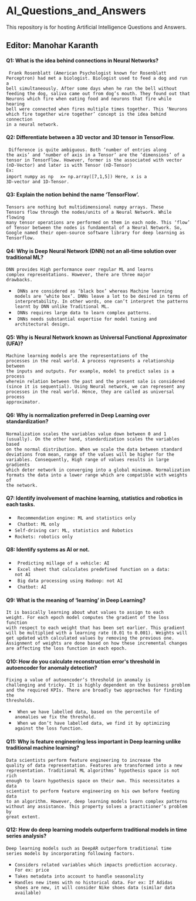 # AI_Questions_and_Answers
This repository is for hosting Artificial Intelligence Questions and Answers.<br/>
## Editor: Manohar Karanth


#### Q1: What is the idea behind connections in Neural Networks?
<code> Frank Rosenblatt (American Psychologist known for Rosenblatt Perceptron) had met a biologist. Biologist used to feed a dog and run a bell simultaneously. After some days when he ran the bell without feeding the dog, saliva came out from dog’s mouth. They found out that Neurons which fire when eating food and neurons that fire while hearing bell were connected when fires multiple times together. This ‘Neurons which fire together wire together’ concept is the idea behind connection in a neural network.</code>
#### Q2: Differentiate between a 3D vector and 3D tensor in TensorFlow.
<code> Difference is quite ambiguous. Both ‘number of entries along the axis’ and ‘number of axis in a Tensor’ are the ‘dimensions’ of a tensor in TensorFlow. However, former is the associated with vector (nD-Vector) and later is with Tensor (nD-Tensor) </code> 
</br><code>Ex:  import numpy as np </code>
<code>     x= np.array([7,1,5]) 
           Here, x is a 3D-vector and 1D-Tensor. </code>
#### Q3: Explain the notion behind the name ‘TensorFlow’.
<code>Tensors are nothing but multidimensional numpy arrays. These Tensors flow through the nodes/units of a Neural Network. While flowing many tensor operations are performed on them in each node. This ‘flow’ of Tensor between the nodes is fundamental of a Neural Network. So, Google named their open-source software library for deep learning as Tensorflow.</code>
#### Q4: Why is Deep Neural Network (DNN) not an all-time solution over traditional ML?
<code>DNN provides High performance over regular ML and learns complex representations. However, there are three major drawbacks.</code>
- <code> DNNs are considered as ‘black box’ whereas Machine learning models are ‘white box’. DNNs leave a lot to be desired in terms of interpretability. In other words, one can’t interpret the patterns learnt by DNN unlike Traditional ML.</code>
- <code> DNNs requires large data to learn complex patterns. </code>
- <code> DNNs needs substantial expertise for model tuning and architectural design.</code>
#### Q5: Why is Neural Network known as Universal Functional Approximator (UFA)?
<code>Machine learning models are the representations of the processes in the real world. A process represents a relationship between the inputs and outputs. For example, model to predict sales is a process wherein relation between the past and the present sale is considered (since it is sequential). Using Neural network, we can represent any processes in the real world. Hence, they are called as universal process approximator.
</code>
#### Q6: Why is normalization preferred in Deep Learning over standardization?
<code>Normalization scales the variables value down between 0 and 1 (usually). On the other hand, standardization scales the variables based on the normal distribution. When we scale the data between standard deviations from mean, range of the values will be higher for the variables. Consequently, High range of values results in large gradients which deter network in converging into a global minimum. Normalization formats the data into a lower range which are compatible with weights of the network. </code>
#### Q7: Identify involvement of machine learning, statistics and robotics in each tasks.
- <code> Recommendation engine: ML and statistics only  </code>
- <code> Chatbot: ML only  </code>
- <code>Self-driving car: ML, statistics and Robotics  </code>
- <code>Rockets: robotics only  </code> 
#### Q8: Identify systems as AI or not.
- <code> Predicting millage of a vehicle: AI </code>
- <code> Excel sheet that calculates predefined function on a data: not AI </code>
- <code> Big data processing using Hadoop: not AI </code>
- <code> Chatbot: AI </code>
#### Q9: What is the meaning of ‘learning’ in Deep Learning?
<code>It is basically learning about what values to assign to each weight. For each epoch model computes the gradient of the loss function with respect to each weight that has been set earlier. This gradient will be multiplied with a learning rate (0.01 to 0.001).  Weights will get updated  with calculated values by removing the previous one. Assignment of weights are done based on how these incremental changes are affecting the loss function in each epoch.</code>
#### Q10: How do you calculate reconstruction error's threshold in autoencoder for anomaly detection?
<code>Fixing a value of autoencoder’s threshold in anomaly is challenging and tricky. It is highly dependent on the business problem and the required KPIs. There are broadly two approaches for finding the thresholds. </code>
- <code> When we have labelled data, based on the percentile of anomalies we fix the threshold. </code>
- <code> When we don’t have labelled data, we find it by optimizing against the loss function. </code>
#### Q11: Why is feature engineering less important in Deep learning unlike traditional machine learning?
<code>Data scientists perform feature engineering to increase the quality of data representation. Features are transformed into a new representation. Traditional ML algorithms’ hypothesis space is not rich enough to learn hypothesis space on their own. This necessitates a data scientist to perform feature engineering on his own before feeding data to an algorithm. However, deep learning models learn complex patterns without any assistance. This property solves a practitioner’s problem by great extent.</code>
#### Q12: How do deep learning models outperform traditional models in time series analysis?
<code>Deep learning models such as DeepAR outperform traditional time series models by incorporating following factors.</code>
- <code>Considers related variables which impacts prediction accuracy. For ex: price </code>
- <code>Takes metadata into account to handle seasonality </code>
- <code>Handles new items with no historical data. For ex: If Adidas shoes are new, it will consider Nike shoes data (similar data available) </code>
